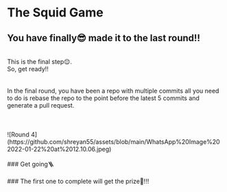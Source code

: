 # The Squid Game
## You have finally😎 made it to the last round!!
<br/>
This is the final step😌.<br/>
So, get ready!!<br/><br/><br/>
In the final round, you have been a repo with multiple commits all you need to do is  rebase the repo to the point before the latest 5 commits and generate a pull request.<br/><br/><br/><br/>
 ![Round 4](https://github.com/shreyan55/assets/blob/main/WhatsApp%20Image%202022-01-22%20at%2012.10.06.jpeg) <br/><br/>
### Get going🪜
<br/><br/>
### The first one to complete will get the prize🎁!!!
